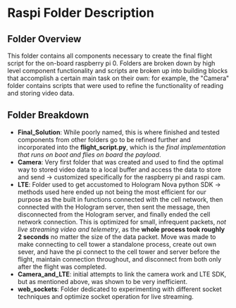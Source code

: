 # Raspi Folder Description
## Folder Overview
This folder contains all components necessary to create the final flight script for the on-board raspberry pi 0. Folders are broken down by high level component functionality and scripts are broken up into building blocks that accomplish a certain main task on their own: for example, the "Camera" folder contains scripts that were used to refine the functionality of reading and storing video data. 

## Folder Breakdown
 - **Final_Solution**: While poorly named, this is where finished and tested components from other folders go to be refined further and incorporated into the **flight_script.py**, which is the *final implementation that runs on boot and flies on board the payload*.
 - **Camera**: Very first folder that was created and used to find the optimal way to stored video data to a local buffer and access the data to store and send -> customized specifically for the raspberry pi and raspi cam. 
 - **LTE**: Folder used to get accustomed to Hologram Nova python SDK -> methods used here ended up not being the most efficient for our purpose as the built in functions connected with the cell network, then connected with the Hologram server, then sent the message, then disconnected from the Hologram server, and finally ended the cell network connection. This is optimized for small, infrequent packets, *not live streaming video and telemetry*, as the **whole process took roughly 2 seconds** no matter the size of the data packet. Move was made to make connecting to cell tower a standalone process, create out own sever, and have the pi connect to the cell tower and server before the flight, maintain connection throughout, and disconnect from both only after the flight was completed. 
 - **Camera_and_LTE**: initial attempts to link the camera work and LTE SDK, but as mentioned above, was shown to be very inefficient. 
 - **web_sockets**: Folder dedicated to experimenting with different socket techniques and optimize socket operation for live streaming. 

